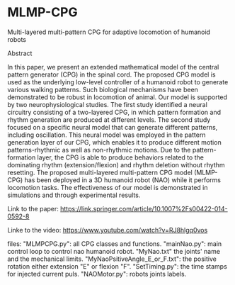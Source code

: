 # MLMP-CPG

Multi-layered multi-pattern CPG for adaptive locomotion of humanoid robots

Abstract

In this paper, we present an extended mathematical model of the central pattern generator (CPG) in the spinal cord. The proposed CPG model is used as the underlying low-level controller of a humanoid robot to generate various walking patterns. Such biological mechanisms have been demonstrated to be robust in locomotion of animal. Our model is supported by two neurophysiological studies. The first study identified a neural circuitry consisting of a two-layered CPG, in which pattern formation and rhythm generation are produced at different levels. The second study focused on a specific neural model that can generate different patterns, including oscillation. This neural model was employed in the pattern generation layer of our CPG, which enables it to produce different motion patterns-rhythmic as well as non-rhythmic motions. Due to the pattern-formation layer, the CPG is able to produce behaviors related to the dominating rhythm (extension/flexion) and rhythm deletion without rhythm resetting. The proposed multi-layered multi-pattern CPG model (MLMP-CPG) has been deployed in a 3D humanoid robot (NAO) while it performs locomotion tasks. The effectiveness of our model is demonstrated in simulations and through experimental results.


Link to the paper: 
https://link.springer.com/article/10.1007%2Fs00422-014-0592-8

Linke to the video: 
https://www.youtube.com/watch?v=RJ8hlgq0vos


files: 
"MLMPCPG.py": all CPG classes and functions.
"mainNao.py": main control loop to control nao humanoid robot.
"MyNao.txt" the joints' name and the mechanical limits. 
"MyNaoPsitiveAngle_E_or_F.txt": the positive rotation either extension "E" or flexion "F".
"SetTiming.py": the time stamps for injected current puls. 
"NAOMotor.py": robots joints labels. 

